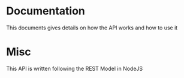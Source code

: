 # Documentation
This documents gives details on how the API works and how to use it

# Misc
This API is written following the REST Model in NodeJS
